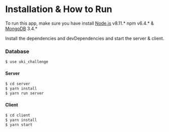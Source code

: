 # Installation & How to Run
To run this app, make sure you have install [Node.js](https://nodejs.org/) v8.11.* npm v6.4.* & [MongoDB](https://www.mongodb.com/download-center/community) 3.4.*

Install the dependencies and devDependencies and start the server & client.
### Database
```sh
$ use uki_challenge
```

#### Server
```sh
$ cd server
$ yarn install
$ yarn run server
```

#### Client
```sh
$ cd client
$ yarn install
$ yarn start
```